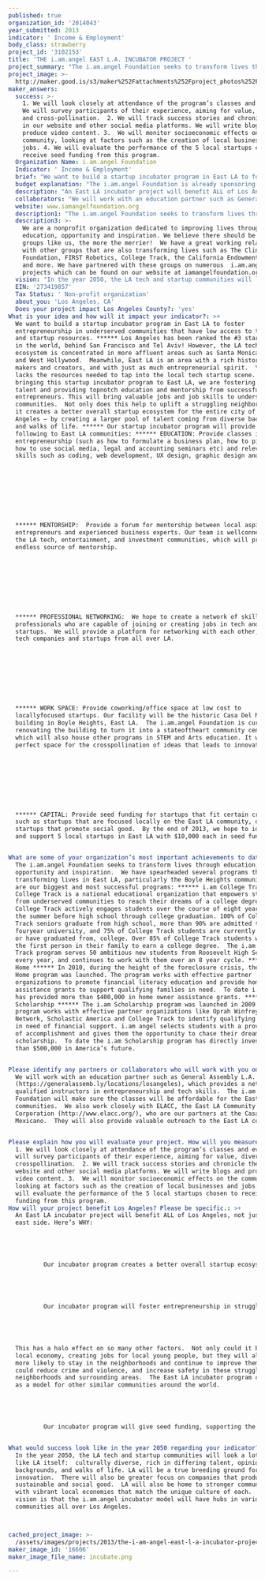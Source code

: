 ```yaml
---
published: true
organization_id: '2014043'
year_submitted: 2013
indicator: ' Income & Employment'
body_class: strawberry
project_id: '3102153'
title: 'THE i.am.angel EAST L.A. INCUBATOR PROJECT '
project_summary: "The i.am.angel Foundation seeks to transform lives through education, opportunity and inspiration.  We have spearheaded several programs that are transforming lives in East LA, particularly the Boyle Heights community. Here are our biggest and most successful programs: ****** i.am College Track ****** College Track is a national educational organization that empowers students from underserved communities to reach their dreams of a college degree. College Track actively engages students over the course of eight years, from the summer before high school through college graduation. 100% of College Track seniors graduate from high school, more than 90% are admitted to a four-year university, and 75% of College Track students are currently enrolled, or have graduated from, college. Over 85% of College Track students will be the first person in their family to earn a college degree.  The i.am College Track program serves 50 ambitious new students from Roosevelt High School every year, and continues to work with them over an 8 year cycle. ****** i.am Home ****** In 2010, during the height of the foreclosure crisis, the i.am Home program was launched. The program works with effective partner organizations to promote financial literacy education and provide home owner assistance grants to support qualifying families in need.  To date i.am Home has provided more than $400,000 in home owner assistance grants. ****** i.am Scholarship ****** The i.am Scholarship program was launched in 2009. The program works with effective partner organizations like Oprah Winfrey’s Angel Network, Scholastic America and College Track to identify qualifying students in need of financial support. i.am angel selects students with a proven record of accomplishment and gives them the opportunity to chase their dreams through scholarship.  To date the i.am Scholarship program has directly invested more than $500,000 in America’s future.\r\n"
project_image: >-
  http://maker.good.is/s3/maker%252Fattachments%252Fproject_photos%252Fimages%252F16606%252Fdisplay%252Fincubate.png=c570x385
maker_answers:
  success: >-
    1. We will look closely at attendance of the program’s classes and events. 
    We will survey participants of their experience, aiming for value, diversity
    and cross-pollination.  2. We will track success stories and chronicle them
    in our website and other social media platforms. We will write blogs and
    produce video content. 3.  We will monitor socioeconomic effects on the
    community, looking at factors such as the creation of local businesses and
    jobs. 4. We will evaluate the performance of the 5 local startups chosen to
    receive seed funding from this program.  
  Organization Name: i.am.angel Foundation
  Indicator: ' Income & Employment'
  brief: "We want to build a startup incubator program in East LA to foster entrepreneurship in underserved communities that have low access to technology and startup resources. ****** Los Angeles has been ranked the #3 startup city in the world, behind San Francisco and Tel Aviv! However, the LA tech ecosystem is concentrated in more affluent areas such as Santa Monica, Venice and West Hollywood.  Meanwhile, East LA is an area with a rich history of makers and creators, and with just as much entrepreneurial spirit.  Yet it lacks the resources needed to tap into the local tech startup scene. ****** By bringing this startup incubator program to East LA, we are fostering local talent and providing top-notch education and mentorship from successful entrepreneurs. This will bring valuable jobs and job skills to underserved communities.  Not only does this help to uplift a struggling neighborhood, but it creates a better overall startup ecosystem for the entire city of Los Angeles – by creating a larger pool of talent coming from diverse backgrounds and walks of life. ****** Our startup incubator program will provide the following to East LA communities: ****** EDUCATION: Provide classes in entrepreneurship (such as how to formulate a business plan, how to pitch a VC, how to use social media, legal and accounting seminars etc) and relevant tech skills such as coding, web development, UX design, graphic design and more. \r\n\r\n\r\n****** MENTORSHIP:  Provide a forum for mentorship between local aspiring entrepreneurs and experienced business experts. Our team is well-connected to the LA tech, entertainment, and investment communities, which will provide an endless source of mentorship. \r\n\r\n\r\n****** PROFESSIONAL NETWORKING:  We hope to create a network of skilled professionals who are capable of joining or creating jobs in tech and startups.  We will provide a platform for networking with each other, and with tech companies and startups from all over LA. \r\n\r\n\r\n****** WORK SPACE: Provide coworking/office space at low cost to locally-focused startups. Our facility will be the historic Casa Del Mexicano building in Boyle Heights, East LA.  The i.am.angel Foundation is currently renovating the building to turn it into a state-of-the-art community center, which will also house other programs in STEM and Arts education. It will be a perfect space for the cross-pollination of ideas that leads to innovation!\r\n\r\n\r\n****** CAPITAL: Provide seed funding for startups that fit certain criteria, such as startups that are focused locally on the East LA community, or startups that promote social good.  By the end of 2013, we hope to identify and support 5 local startups in East LA with $10,000 each in seed funding. \r\n"
  budget explanation: "The i.am.angel Foundation is already sponsoring the renovation and maintenance of the incubator venue, the historic Casa Del Mexicano Center, which is a multi-million dollar project. \r\n\r\n\r\nThis LA2050 grant would help cover costs of two important factors: \r\n\r\n\r\n- Coworking space furniture and equipment (computer work stations, printers, software, routers, AV equipment etc) and other office equipment needed for a functional workspace and meeting space. \r\n\r\n\r\n- Seed funding to selected startup companies originating in East LA which have community-focused products or services.  This could very well fund the future hottest LA startups promoting arts & cultural vitality, education, environmental quality, health, housing, income & employment, public safety, and social connectedness.\r\n\r\n\r\nBudget breakdown: \r\n\r\nTech Equipment  (Computers, AV equipment, printers, software, etc):   $ 30,000 \r\nFurniture/Furnishings (Desks, chairs, files cabinets, shelving, signage, conference tables, white boards, etc):\t $15,000 \r\nNetwork Equipment (Server, router and hub, install and configure, etc.):  $5,000 \r\nSUBTOTAL:\t$50,000 \r\n\r\nSeed Fund for 5 local startups at $10,000 each: $50,000\r\n\t\r\nTOTAL Estimated Expenditures:  $ 100,000 \r\n"
  description: "An East LA incubator project will benefit ALL of Los Angeles, not just the east side. Here’s WHY: \r\n\r\n-\tOur incubator program creates a better overall startup ecosystem for the entire city of Los Angeles, by creating a LARGER and more DIVERSE pool of entrepreneurial talent. The future needs solutions that involve EVERYONE.\r\n\r\n-\tOur incubator program will foster entrepreneurship in struggling communities that are often burdened with crime, violence, and unemployment.  By providing education and opportunity, we will enable people to start successful legitimate businesses, or gain the high-demand and high-paying skills needed to work in tech, rather than doing illegal things.\r\n\r\nThis has a halo effect on so many other factors.  Not only could it boost the local economy, creating jobs for local young people, but they will also be more likely to stay in the neighborhoods and continue to improve them.  It could reduce crime and violence, and increase safety in these struggling neighborhoods and surrounding areas.  The East LA incubator program can serve as a model for other similar communities around the world.   \r\n\r\n-\tOur incubator program will give seed funding, supporting the creation of startups that provide value to the local community, especially those focusing on social good. Our project could be funding the future hottest LA startups promoting arts & cultural vitality, education, environmental quality, health, housing, income & employment, public safety, and social connectedness.\r\n"
  collaborators: "We will work with an education partner such as General Assembly L.A. (https://generalassemb.ly/locations/los-angeles), which provides a network of qualified instructors in entrepreneurship and tech skills.  The i.am.angel Foundation will make sure the classes will be affordable for the East LA communities.  We also work closely with ELACC, the East LA Community Corporation (http://www.elacc.org/), who are our partners at the Casa Del Mexicano.  They will also provide valuable outreach to the East LA community. \r\n"
  website: www.iamangelfoundation.org
  description1: "The i.am.angel Foundation seeks to transform lives through education, opportunity and inspiration.  We have spearheaded several programs that are transforming lives in East LA, particularly the Boyle Heights community. Here are our biggest and most successful programs: ****** i.am College Track ****** College Track is a national educational organization that empowers students from underserved communities to reach their dreams of a college degree. College Track actively engages students over the course of eight years, from the summer before high school through college graduation. 100% of College Track seniors graduate from high school, more than 90% are admitted to a four-year university, and 75% of College Track students are currently enrolled, or have graduated from, college. Over 85% of College Track students will be the first person in their family to earn a college degree.  The i.am College Track program serves 50 ambitious new students from Roosevelt High School every year, and continues to work with them over an 8 year cycle. ****** i.am Home ****** In 2010, during the height of the foreclosure crisis, the i.am Home program was launched. The program works with effective partner organizations to promote financial literacy education and provide home owner assistance grants to support qualifying families in need.  To date i.am Home has provided more than $400,000 in home owner assistance grants. ****** i.am Scholarship ****** The i.am Scholarship program was launched in 2009. The program works with effective partner organizations like Oprah Winfrey’s Angel Network, Scholastic America and College Track to identify qualifying students in need of financial support. i.am angel selects students with a proven record of accomplishment and gives them the opportunity to chase their dreams through scholarship.  To date the i.am Scholarship program has directly invested more than $500,000 in America’s future.\r\n"
  description3: >-
    We are a nonprofit organization dedicated to improving lives through
    education, opportunity and inspiration. We believe there should be more
    groups like us, the more the merrier!  We have a great working relationship
    with other groups that are also transforming lives such as The Clinton
    Foundation, FIRST Robotics, College Track, the California Endowment, NASA
    and more. We have partnered with these groups on numerous  i.am.angel
    projects which can be found on our website at iamangelfoundation.org. 
  vision: "In the year 2050, the LA tech and startup communities will look a lot more like LA itself:  culturally diverse, rich in differing talent, opinions, backgrounds, and walks of life. LA will be a true breeding ground for innovation.  There will also be greater focus on companies that produce sustainable and social good.  LA will also be home to stronger communities with vibrant local economies that match the unique culture of each.  Our vision is that the i.am.angel incubator model will have hubs in various communities all over Los Angeles.  \r\n"
  EIN: '273419857'
  Tax Status: ' Non-profit organization'
  about_you: 'Los Angeles, CA'
  Does your project impact Los Angeles County?: 'yes'
What is your idea and how will it impact your indicator?: >+
  We want to build a startup incubator program in East LA to foster
  entrepreneurship in underserved communities that have low access to technology
  and startup resources. ****** Los Angeles has been ranked the #3 startup city
  in the world, behind San Francisco and Tel Aviv! However, the LA tech
  ecosystem is concentrated in more affluent areas such as Santa Monica, Venice
  and West Hollywood.  Meanwhile, East LA is an area with a rich history of
  makers and creators, and with just as much entrepreneurial spirit.  Yet it
  lacks the resources needed to tap into the local tech startup scene. ****** By
  bringing this startup incubator program to East LA, we are fostering local
  talent and providing topnotch education and mentorship from successful
  entrepreneurs. This will bring valuable jobs and job skills to underserved
  communities.  Not only does this help to uplift a struggling neighborhood, but
  it creates a better overall startup ecosystem for the entire city of Los
  Angeles — by creating a larger pool of talent coming from diverse backgrounds
  and walks of life. ****** Our startup incubator program will provide the
  following to East LA communities: ****** EDUCATION: Provide classes in
  entrepreneurship (such as how to formulate a business plan, how to pitch a VC,
  how to use social media, legal and accounting seminars etc) and relevant tech
  skills such as coding, web development, UX design, graphic design and more. 









  ****** MENTORSHIP:  Provide a forum for mentorship between local aspiring
  entrepreneurs and experienced business experts. Our team is wellconnected to
  the LA tech, entertainment, and investment communities, which will provide an
  endless source of mentorship. 









  ****** PROFESSIONAL NETWORKING:  We hope to create a network of skilled
  professionals who are capable of joining or creating jobs in tech and
  startups.  We will provide a platform for networking with each other, and with
  tech companies and startups from all over LA. 









  ****** WORK SPACE: Provide coworking/office space at low cost to
  locallyfocused startups. Our facility will be the historic Casa Del Mexicano
  building in Boyle Heights, East LA.  The i.am.angel Foundation is currently
  renovating the building to turn it into a stateoftheart community center,
  which will also house other programs in STEM and Arts education. It will be a
  perfect space for the crosspollination of ideas that leads to innovation!









  ****** CAPITAL: Provide seed funding for startups that fit certain criteria,
  such as startups that are focused locally on the East LA community, or
  startups that promote social good.  By the end of 2013, we hope to identify
  and support 5 local startups in East LA with $10,000 each in seed funding. 


What are some of your organization’s most important achievements to date?: >+
  The i.am.angel Foundation seeks to transform lives through education,
  opportunity and inspiration.  We have spearheaded several programs that are
  transforming lives in East LA, particularly the Boyle Heights community. Here
  are our biggest and most successful programs: ****** i.am College Track ******
  College Track is a national educational organization that empowers students
  from underserved communities to reach their dreams of a college degree.
  College Track actively engages students over the course of eight years, from
  the summer before high school through college graduation. 100% of College
  Track seniors graduate from high school, more than 90% are admitted to a
  fouryear university, and 75% of College Track students are currently enrolled,
  or have graduated from, college. Over 85% of College Track students will be
  the first person in their family to earn a college degree.  The i.am College
  Track program serves 50 ambitious new students from Roosevelt High School
  every year, and continues to work with them over an 8 year cycle. ****** i.am
  Home ****** In 2010, during the height of the foreclosure crisis, the i.am
  Home program was launched. The program works with effective partner
  organizations to promote financial literacy education and provide home owner
  assistance grants to support qualifying families in need.  To date i.am Home
  has provided more than $400,000 in home owner assistance grants. ****** i.am
  Scholarship ****** The i.am Scholarship program was launched in 2009. The
  program works with effective partner organizations like Oprah Winfrey’s Angel
  Network, Scholastic America and College Track to identify qualifying students
  in need of financial support. i.am angel selects students with a proven record
  of accomplishment and gives them the opportunity to chase their dreams through
  scholarship.  To date the i.am Scholarship program has directly invested more
  than $500,000 in America’s future.


Please identify any partners or collaborators who will work with you on this project.: >+
  We will work with an education partner such as General Assembly L.A.
  (https://generalassemb.ly/locations/losangeles), which provides a network of
  qualified instructors in entrepreneurship and tech skills.  The i.am.angel
  Foundation will make sure the classes will be affordable for the East LA
  communities.  We also work closely with ELACC, the East LA Community
  Corporation (http://www.elacc.org/), who are our partners at the Casa Del
  Mexicano.  They will also provide valuable outreach to the East LA community. 


Please explain how you will evaluate your project. How will you measure success?: >-
  1. We will look closely at attendance of the program’s classes and events.  We
  will survey participants of their experience, aiming for value, diversity and
  crosspollination.  2. We will track success stories and chronicle them in our
  website and other social media platforms. We will write blogs and produce
  video content. 3.  We will monitor socioeconomic effects on the community,
  looking at factors such as the creation of local businesses and jobs. 4. We
  will evaluate the performance of the 5 local startups chosen to receive seed
  funding from this program.  
How will your project benefit Los Angeles? Please be specific.: >+
  An East LA incubator project will benefit ALL of Los Angeles, not just the
  east side. Here’s WHY: 





          Our incubator program creates a better overall startup ecosystem for the entire city of Los Angeles, by creating a LARGER and more DIVERSE pool of entrepreneurial talent. The future needs solutions that involve EVERYONE.





          Our incubator program will foster entrepreneurship in struggling communities that are often burdened with crime, violence, and unemployment.  By providing education and opportunity, we will enable people to start successful legitimate businesses, or gain the highdemand and highpaying skills needed to work in tech, rather than doing illegal things.





  This has a halo effect on so many other factors.  Not only could it boost the
  local economy, creating jobs for local young people, but they will also be
  more likely to stay in the neighborhoods and continue to improve them.  It
  could reduce crime and violence, and increase safety in these struggling
  neighborhoods and surrounding areas.  The East LA incubator program can serve
  as a model for other similar communities around the world.   





          Our incubator program will give seed funding, supporting the creation of startups that provide value to the local community, especially those focusing on social good. Our project could be funding the future hottest LA startups promoting arts & cultural vitality, education, environmental quality, health, housing, income & employment, public safety, and social connectedness.


What would success look like in the year 2050 regarding your indicator?: >+
  In the year 2050, the LA tech and startup communities will look a lot more
  like LA itself:  culturally diverse, rich in differing talent, opinions,
  backgrounds, and walks of life. LA will be a true breeding ground for
  innovation.  There will also be greater focus on companies that produce
  sustainable and social good.  LA will also be home to stronger communities
  with vibrant local economies that match the unique culture of each.  Our
  vision is that the i.am.angel incubator model will have hubs in various
  communities all over Los Angeles.  



cached_project_image: >-
  /assets/images/projects/2013/the-i-am-angel-east-l-a-incubator-project__1/maker.good.is/s3/maker%252Fattachments%252Fproject_photos%252Fimages%252F16606%252Fdisplay%252Fincubate.png=c570x385.png
maker_image_id: '16606'
maker_image_file_name: incubate.png

---
```


